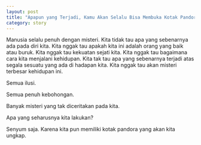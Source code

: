 ```yaml
---
layout: post
title: "Apapun yang Terjadi, Kamu Akan Selalu Bisa Membuka Kotak Pandora Itu"
category: story
---
```


Manusia selalu penuh dengan misteri. Kita tidak tau apa yang sebenarnya ada pada diri kita. Kita nggak tau apakah kita ini adalah orang yang baik atau buruk. Kita nggak tau kekuatan sejati kita. Kita nggak tau bagaimana cara kita menjalani kehidupan. Kita tak tau apa yang sebenarnya terjadi atas segala sesuatu yang ada di hadapan kita. Kita nggak tau akan misteri terbesar kehidupan ini.

Semua ilusi.

Semua penuh kebohongan.

Banyak misteri yang tak diceritakan pada kita.

Apa yang seharusnya kita lakukan?

Senyum saja. Karena kita pun memiliki kotak pandora yang akan kita ungkap.